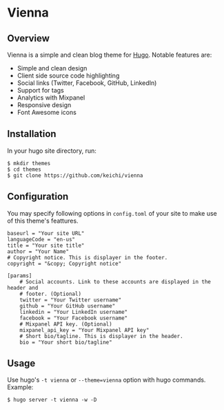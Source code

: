# Vienna

## Overview

Vienna is a simple and clean blog theme for [Hugo](http://gohugo.io/).
Notable features are:

- Simple and clean design
- Client side source code highlighting
- Social links (Twitter, Facebook, GitHub, LinkedIn)
- Support for tags
- Analytics with Mixpanel
- Responsive design
- Font Awesome icons

## Installation

In your hugo site directory, run:

```
$ mkdir themes
$ cd themes
$ git clone https://github.com/keichi/vienna
```

## Configuration

You may specify following options in `config.toml` of your site to make use of
this theme's feattures.

```
baseurl = "Your site URL"
languageCode = "en-us"
title = "Your site title"
author = "Your Name"
# Copyright notice. This is displayer in the footer.
copyright = "&copy; Copyright notice"

[params]
    # Social accounts. Link to these accounts are displayed in the header and
    # footer. (Optional)
    twitter = "Your Twitter username"
    github = "Your GitHub username"
    linkedin = "Your LinkedIn username"
    facebook = "Your Facebook username"
    # Mixpanel API key. (Optional)
    mixpanel_api_key = "Your Mixpanel API key"
    # Short bio/tagline. This is displayer in the header.
    bio = "Your short bio/tagline"
```

## Usage

Use hugo's `-t vienna` or `--theme=vienna` option with hugo commands.
Example:

```
$ hugo server -t vienna -w -D
```

